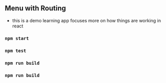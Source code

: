 ## Menu with Routing

- this is a demo learning app focuses more on how things are working in react

### `npm start`


### `npm test`


### `npm run build`


### `npm run build`
